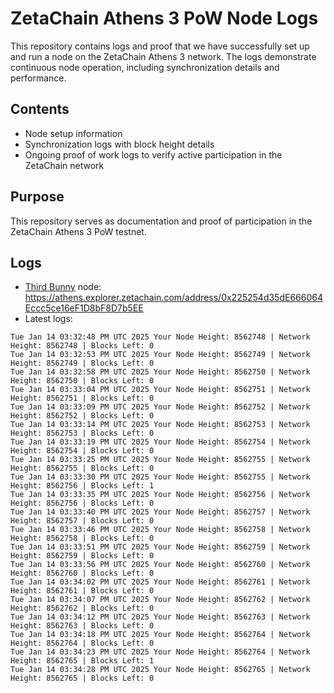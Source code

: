 # ZetaChain Athens 3 PoW Node Logs
This repository contains logs and proof that we have successfully set up and run a node on the ZetaChain Athens 3 network. The logs demonstrate continuous node operation, including synchronization details and performance.

## Contents
- Node setup information
- Synchronization logs with block height details
- Ongoing proof of work logs to verify active participation in the ZetaChain network

## Purpose
This repository serves as documentation and proof of participation in the ZetaChain Athens 3 PoW testnet.

## Logs

- [Third Bunny](https://thirdbunny.xyz/) node: https://athens.explorer.zetachain.com/address/0x225254d35dE666064Eccc5ce16eF1D8bF8D7b5EE
- Latest logs:
```
Tue Jan 14 03:32:48 PM UTC 2025 Your Node Height: 8562748 | Network Height: 8562748 | Blocks Left: 0
Tue Jan 14 03:32:53 PM UTC 2025 Your Node Height: 8562749 | Network Height: 8562749 | Blocks Left: 0
Tue Jan 14 03:32:58 PM UTC 2025 Your Node Height: 8562750 | Network Height: 8562750 | Blocks Left: 0
Tue Jan 14 03:33:04 PM UTC 2025 Your Node Height: 8562751 | Network Height: 8562751 | Blocks Left: 0
Tue Jan 14 03:33:09 PM UTC 2025 Your Node Height: 8562752 | Network Height: 8562752 | Blocks Left: 0
Tue Jan 14 03:33:14 PM UTC 2025 Your Node Height: 8562753 | Network Height: 8562753 | Blocks Left: 0
Tue Jan 14 03:33:19 PM UTC 2025 Your Node Height: 8562754 | Network Height: 8562754 | Blocks Left: 0
Tue Jan 14 03:33:25 PM UTC 2025 Your Node Height: 8562755 | Network Height: 8562755 | Blocks Left: 0
Tue Jan 14 03:33:30 PM UTC 2025 Your Node Height: 8562755 | Network Height: 8562756 | Blocks Left: 1
Tue Jan 14 03:33:35 PM UTC 2025 Your Node Height: 8562756 | Network Height: 8562756 | Blocks Left: 0
Tue Jan 14 03:33:40 PM UTC 2025 Your Node Height: 8562757 | Network Height: 8562757 | Blocks Left: 0
Tue Jan 14 03:33:46 PM UTC 2025 Your Node Height: 8562758 | Network Height: 8562758 | Blocks Left: 0
Tue Jan 14 03:33:51 PM UTC 2025 Your Node Height: 8562759 | Network Height: 8562759 | Blocks Left: 0
Tue Jan 14 03:33:56 PM UTC 2025 Your Node Height: 8562760 | Network Height: 8562760 | Blocks Left: 0
Tue Jan 14 03:34:02 PM UTC 2025 Your Node Height: 8562761 | Network Height: 8562761 | Blocks Left: 0
Tue Jan 14 03:34:07 PM UTC 2025 Your Node Height: 8562762 | Network Height: 8562762 | Blocks Left: 0
Tue Jan 14 03:34:12 PM UTC 2025 Your Node Height: 8562763 | Network Height: 8562763 | Blocks Left: 0
Tue Jan 14 03:34:18 PM UTC 2025 Your Node Height: 8562764 | Network Height: 8562764 | Blocks Left: 0
Tue Jan 14 03:34:23 PM UTC 2025 Your Node Height: 8562764 | Network Height: 8562765 | Blocks Left: 1
Tue Jan 14 03:34:28 PM UTC 2025 Your Node Height: 8562765 | Network Height: 8562765 | Blocks Left: 0
```
